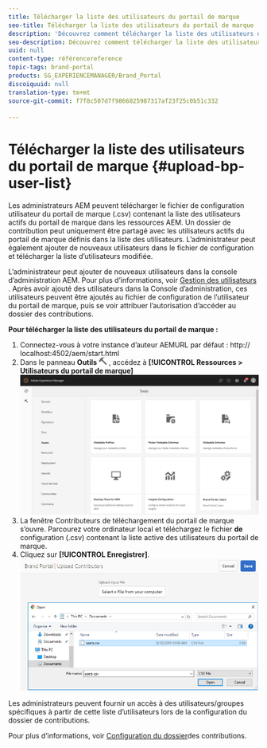 ```yaml
---
title: Télécharger la liste des utilisateurs du portail de marque
seo-title: Télécharger la liste des utilisateurs du portail de marque
description: 'Découvrez comment télécharger la liste des utilisateurs du portail de marque dans AEM Assets. '
seo-description: Découvrez comment télécharger la liste des utilisateurs du portail de marque dans AEM Assets.
uuid: null
content-type: référencereference
topic-tags: brand-portal
products: SG_EXPERIENCEMANAGER/Brand_Portal
discoiquuid: null
translation-type: tm+mt
source-git-commit: f7f8c507d7f9866025987317af23f25c0b51c332

---
```



# Télécharger la liste des utilisateurs du portail de marque {#upload-bp-user-list}

Les administrateurs AEM peuvent télécharger le fichier de configuration utilisateur du portail de marque (.csv) contenant la liste des utilisateurs actifs du portail de marque dans les ressources AEM. Un dossier de contribution peut uniquement être partagé avec les utilisateurs actifs du portail de marque définis dans la liste des utilisateurs. L’administrateur peut également ajouter de nouveaux utilisateurs dans le fichier de configuration et télécharger la liste d’utilisateurs modifiée.

L’administrateur peut ajouter de nouveaux utilisateurs dans la console d’administration AEM. Pour plus d’informations, voir [Gestion des utilisateurs](brand-portal-adding-users.md) . Après avoir ajouté des utilisateurs dans la Console d’administration, ces utilisateurs peuvent être ajoutés au fichier de configuration de l’utilisateur du portail de marque, puis se voir attribuer l’autorisation d’accéder au dossier des contributions.

**Pour télécharger la liste des utilisateurs du portail de marque :**
1. Connectez-vous à votre instance d’auteur AEMURL par défaut : http:// localhost:4502/aem/start.html
1. Dans le panneau **Outils** ![](assets/tools.png) , accédez à **[!UICONTROL Ressources &gt; Utilisateurs du portail de marque]**
   ![](assets/upload-user-list1.png)
1. La fenêtre Contributeurs de téléchargement du portail de marque s’ouvre.
Parcourez votre ordinateur local et téléchargez le fichier **de** configuration (.csv) contenant la liste active des utilisateurs du portail de marque.
1. Cliquez sur **[!UICONTROL Enregistrer]**.
   ![](assets/upload-user-list2.png)


Les administrateurs peuvent fournir un accès à des utilisateurs/groupes spécifiques à partir de cette liste d’utilisateurs lors de la configuration du dossier de contributions.

Pour plus d’informations, voir [Configuration du dossier](brand-portal-contribution-folder.md)des contributions.
